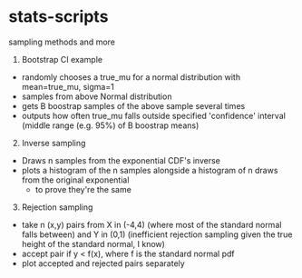 # stats-scripts
sampling methods and more
1. Bootstrap CI example
  - randomly chooses a true_mu for a normal distribution with mean=true_mu, sigma=1
  - samples from above Normal distribution
  - gets B boostrap samples of the above sample several times
  - outputs how often true_mu falls outside specified 'confidence' interval (middle range (e.g. 95%) of B boostrap means)

2. Inverse sampling 
  - Draws n samples from the exponential CDF's inverse
  - plots a histogram of the n samples alongside a histogram of n draws from the original exponential
	- to prove they're the same

3. Rejection sampling
  - take n (x,y) pairs from X in (-4,4) (where most of the standard normal falls between) and Y in (0,1) (inefficient rejection sampling given the true height of the standard normal, I know)
  - accept pair if y < f(x), where f is the standard normal pdf
  - plot accepted and rejected pairs separately 